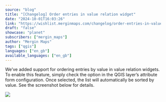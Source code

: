 ```yaml
---
source: "blog"
title: "[Changelog] Order entries in value relation widget"
date: "2024-10-01T16:03:26"
link: "https://wishlist.merginmaps.com/changelog/order-entries-in-value-relation-widget?utm_source=qgis"
draft: "false"
showcase: "planet"
subscribers: ["mergin_maps"]
author: "Mergin Maps"
tags: ["qgis"]
languages: ["en_gb"]
available_languages: ["en_gb"]
---
```


<p>We’ve added support for ordering entries by value in value relation widgets. To enable this feature, simply check the option in the QGIS layer’s attribute form configuration. Once selected, the list will automatically be sorted by value. See the screenshot below for details.</p><img src="/img/subscribers/mergin_maps/order-entries-in-value-relation-widget/thumb-8c5ec8a5ba2248428064f88e443436bc.webp"/>
